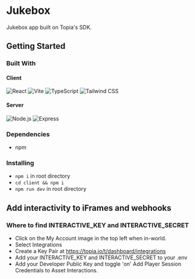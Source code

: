 # Jukebox

Jukebox app built on Topia's SDK.

## Getting Started

### Built With

#### Client
![React](https://img.shields.io/badge/react-%2320232a.svg?style=for-the-badge&logo=react&logoColor=%2361DAFB)
![Vite](https://img.shields.io/badge/vite-%23646CFF.svg?style=for-the-badge&logo=vite&logoColor=white)
![TypeScript](https://img.shields.io/badge/typescript-%23007ACC.svg?style=for-the-badge&logo=typescript&logoColor=white)
![Tailwind CSS](https://img.shields.io/badge/tailwindcss-%2338B2AC.svg?style=for-the-badge&logo=tailwind-css&logoColor=white)

#### Server

![Node.js](https://img.shields.io/badge/node.js-%2343853D.svg?style=for-the-badge&logo=node.js&logoColor=white)
![Express](https://img.shields.io/badge/express-%23000000.svg?style=for-the-badge&logo=express&logoColor=white)

### Dependencies

- npm

### Installing

- `npm i` in root directory
- `cd client && npm i`
- `npm run dev` in root directory

## Add interactivity to iFrames and webhooks

### Where to find INTERACTIVE_KEY and INTERACTIVE_SECRET

- Click on the My Account image in the top left when in-world.
- Select Integrations
- Create a Key Pair at https://topia.io/t/dashboard/integrations
- Add your INTERACTIVE_KEY and INTERACTIVE_SECRET to your .env
- Add your Developer Public Key and toggle 'on' Add Player Session Credentials to Asset Interactions.
